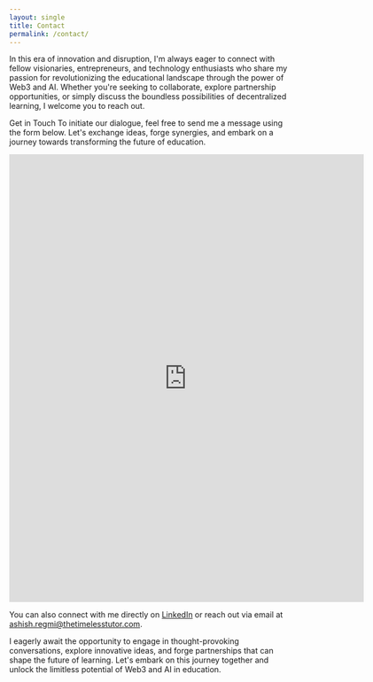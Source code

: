 ```yaml
---
layout: single
title: Contact
permalink: /contact/
---
```


In this era of innovation and disruption, I'm always eager to connect with fellow visionaries, entrepreneurs, and technology enthusiasts who share my passion for revolutionizing the educational landscape through the power of Web3 and AI. Whether you're seeking to collaborate, explore partnership opportunities, or simply discuss the boundless possibilities of decentralized learning, I welcome you to reach out.

Get in Touch
To initiate our dialogue, feel free to send me a message using the form below. Let's exchange ideas, forge synergies, and embark on a journey towards transforming the future of education.

<iframe src="https://docs.google.com/forms/d/e/1FAIpQLScyvnvKb1atRC2q5s9RyknnJdoyUhC7TraEf89LnHNvRnTIrg/viewform?embedded=true" width="640" height="809" frameborder="0" marginheight="0" marginwidth="0">Loading…</iframe>


You can also connect with me directly on [LinkedIn](https://www.linkedin.com/in/ashish-regmi/) or reach out via email at ashish.regmi@thetimelesstutor.com.

I eagerly await the opportunity to engage in thought-provoking conversations, explore innovative ideas, and forge partnerships that can shape the future of learning. Let's embark on this journey together and unlock the limitless potential of Web3 and AI in education.